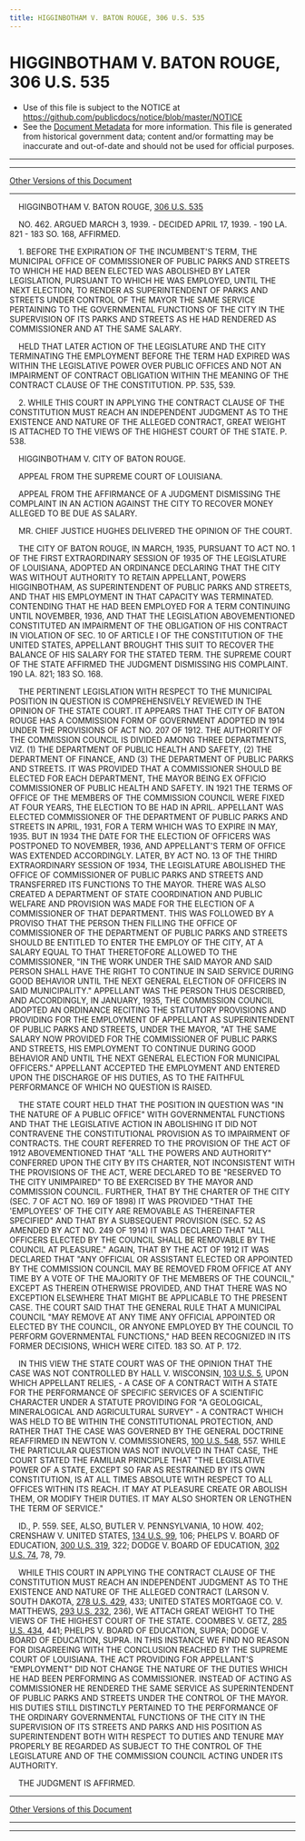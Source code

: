 ```yaml
---
title: HIGGINBOTHAM V. BATON ROUGE, 306 U.S. 535
---
```


# HIGGINBOTHAM V. BATON ROUGE, 306 U.S. 535

* Use of this file is subject to the NOTICE at https://github.com/publicdocs/notice/blob/master/NOTICE
* See the [Document Metadata](../../../index.md) for more information.
  This file is generated from historical government data; content and/or formatting may be inaccurate and out-of-date and should not be used for official purposes.

----------
----------

[Other Versions of this Document](https://publicdocs.github.io/go/links?ns=uslm-x&ref=%2Fus%2Fcourts%2Fscotus%2FusReporter%2F306%2F535)

----------

    HIGGINBOTHAM V. BATON ROUGE, [306 U.S. 535][/us/courts/scotus/usReporter/306/535]

    NO. 462.  ARGUED MARCH 3, 1939.  - DECIDED APRIL 17, 1939.  - 190 LA. 821 - 183 SO. 168, AFFIRMED.

    1.  BEFORE THE EXPIRATION OF THE INCUMBENT'S TERM, THE MUNICIPAL OFFICE OF COMMISSIONER OF PUBLIC PARKS AND STREETS TO WHICH HE HAD BEEN ELECTED WAS ABOLISHED BY LATER LEGISLATION, PURSUANT TO WHICH HE WAS EMPLOYED, UNTIL THE NEXT ELECTION, TO RENDER AS SUPERINTENDENT OF PARKS AND STREETS UNDER CONTROL OF THE MAYOR THE SAME SERVICE PERTAINING TO THE GOVERNMENTAL FUNCTIONS OF THE CITY IN THE SUPERVISION OF ITS PARKS AND STREETS AS HE HAD RENDERED AS COMMISSIONER AND AT THE SAME SALARY.

    HELD THAT LATER ACTION OF THE LEGISLATURE AND THE CITY TERMINATING THE EMPLOYMENT BEFORE THE TERM HAD EXPIRED WAS WITHIN THE LEGISLATIVE POWER OVER PUBLIC OFFICES AND NOT AN IMPAIRMENT OF CONTRACT OBLIGATION WITHIN THE MEANING OF THE CONTRACT CLAUSE OF THE CONSTITUTION.  PP. 535, 539.

    2.  WHILE THIS COURT IN APPLYING THE CONTRACT CLAUSE OF THE CONSTITUTION MUST REACH AN INDEPENDENT JUDGMENT AS TO THE EXISTENCE AND NATURE OF THE ALLEGED CONTRACT, GREAT WEIGHT IS ATTACHED TO THE VIEWS OF THE HIGHEST COURT OF THE STATE.  P. 538.

    HIGGINBOTHAM V. CITY OF BATON ROUGE.

    APPEAL FROM THE SUPREME COURT OF LOUISIANA.

    APPEAL FROM THE AFFIRMANCE OF A JUDGMENT DISMISSING THE COMPLAINT IN AN ACTION AGAINST THE CITY TO RECOVER MONEY ALLEGED TO BE DUE AS SALARY.

    MR. CHIEF JUSTICE HUGHES DELIVERED THE OPINION OF THE COURT.

    THE CITY OF BATON ROUGE, IN MARCH, 1935, PURSUANT TO ACT NO. 1 OF THE FIRST EXTRAORDINARY SESSION OF 1935 OF THE LEGISLATURE OF LOUISIANA, ADOPTED AN ORDINANCE DECLARING THAT THE CITY WAS WITHOUT AUTHORITY TO RETAIN APPELLANT, POWERS HIGGINBOTHAM, AS SUPERINTENDENT OF PUBLIC PARKS AND STREETS, AND THAT HIS EMPLOYMENT IN THAT CAPACITY WAS TERMINATED.  CONTENDING THAT HE HAD BEEN EMPLOYED FOR A TERM CONTINUING UNTIL NOVEMBER, 1936, AND THAT THE LEGISLATION ABOVEMENTIONED CONSTITUTED AN IMPAIRMENT OF THE OBLIGATION OF HIS CONTRACT IN VIOLATION OF SEC. 10 OF ARTICLE I OF THE CONSTITUTION OF THE UNITED STATES, APPELLANT BROUGHT THIS SUIT TO RECOVER THE BALANCE OF HIS SALARY FOR THE STATED TERM.  THE SUPREME COURT OF THE STATE AFFIRMED THE JUDGMENT DISMISSING HIS COMPLAINT.  190 LA. 821; 183 SO. 168.

    THE PERTINENT LEGISLATION WITH RESPECT TO THE MUNICIPAL POSITION IN QUESTION IS COMPREHENSIVELY REVIEWED IN THE OPINION OF THE STATE COURT.  IT APPEARS THAT THE CITY OF BATON ROUGE HAS A COMMISSION FORM OF GOVERNMENT ADOPTED IN 1914 UNDER THE PROVISIONS OF ACT NO. 207 OF 1912.  THE AUTHORITY OF THE COMMISSION COUNCIL IS DIVIDED AMONG THREE DEPARTMENTS, VIZ. (1) THE DEPARTMENT OF PUBLIC HEALTH AND SAFETY, (2) THE DEPARTMENT OF FINANCE, AND (3) THE DEPARTMENT OF PUBLIC PARKS AND STREETS.  IT WAS PROVIDED THAT A COMMISSIONER SHOULD BE ELECTED FOR EACH DEPARTMENT, THE MAYOR BEING EX OFFICIO COMMISSIONER OF PUBLIC HEALTH AND SAFETY.  IN 1921 THE TERMS OF OFFICE OF THE MEMBERS OF THE COMMISSION COUNCIL WERE FIXED AT FOUR YEARS, THE ELECTION TO BE HAD IN APRIL.  APPELLANT WAS ELECTED COMMISSIONER OF THE DEPARTMENT OF PUBLIC PARKS AND STREETS IN APRIL, 1931, FOR A TERM WHICH WAS TO EXPIRE IN MAY, 1935.  BUT IN 1934 THE DATE FOR THE ELECTION OF OFFICERS WAS POSTPONED TO NOVEMBER, 1936, AND APPELLANT'S TERM OF OFFICE WAS EXTENDED ACCORDINGLY.  LATER, BY ACT NO. 13 OF THE THIRD EXTRAORDINARY SESSION OF 1934, THE LEGISLATURE ABOLISHED THE OFFICE OF COMMISSIONER OF PUBLIC PARKS AND STREETS AND TRANSFERRED ITS FUNCTIONS TO THE MAYOR.  THERE WAS ALSO CREATED A DEPARTMENT OF STATE COORDINATION AND PUBLIC WELFARE AND PROVISION WAS MADE FOR THE ELECTION OF A COMMISSIONER OF THAT DEPARTMENT.  THIS WAS FOLLOWED BY A PROVISO THAT THE PERSON THEN FILLING THE OFFICE OF COMMISSIONER OF THE DEPARTMENT OF PUBLIC PARKS AND STREETS SHOULD BE ENTITLED TO ENTER THE EMPLOY OF THE CITY, AT A SALARY EQUAL TO THAT THERETOFORE ALLOWED TO THE COMMISSIONER, "IN THE WORK UNDER THE SAID MAYOR AND SAID PERSON SHALL HAVE THE RIGHT TO CONTINUE IN SAID SERVICE DURING GOOD BEHAVIOR UNTIL THE NEXT GENERAL ELECTION OF OFFICERS IN SAID MUNICIPALITY."  APPELLANT WAS THE PERSON THUS DESCRIBED, AND ACCORDINGLY, IN JANUARY, 1935, THE COMMISSION COUNCIL ADOPTED AN ORDINANCE RECITING THE STATUTORY PROVISIONS AND PROVIDING FOR THE EMPLOYMENT OF APPELLANT AS SUPERINTENDENT OF PUBLIC PARKS AND STREETS, UNDER THE MAYOR, "AT THE SAME SALARY NOW PROVIDED FOR THE COMMISSIONER OF PUBLIC PARKS AND STREETS, HIS EMPLOYMENT TO CONTINUE DURING GOOD BEHAVIOR AND UNTIL THE NEXT GENERAL ELECTION FOR MUNICIPAL OFFICERS."  APPELLANT ACCEPTED THE EMPLOYMENT AND ENTERED UPON THE DISCHARGE OF HIS DUTIES, AS TO THE FAITHFUL PERFORMANCE OF WHICH NO QUESTION IS RAISED.

    THE STATE COURT HELD THAT THE POSITION IN QUESTION WAS "IN THE NATURE OF A PUBLIC OFFICE" WITH GOVERNMENTAL FUNCTIONS AND THAT THE LEGISLATIVE ACTION IN ABOLISHING IT DID NOT CONTRAVENE THE CONSTITUTIONAL PROVISION AS TO IMPAIRMENT OF CONTRACTS.  THE COURT REFERRED TO THE PROVISION OF THE ACT OF 1912 ABOVEMENTIONED THAT "ALL THE POWERS AND AUTHORITY" CONFERRED UPON THE CITY BY ITS CHARTER, NOT INCONSISTENT WITH THE PROVISIONS OF THE ACT, WERE DECLARED TO BE "RESERVED TO THE CITY UNIMPAIRED" TO BE EXERCISED BY THE MAYOR AND COMMISSION COUNCIL.  FURTHER, THAT BY THE CHARTER OF THE CITY (SEC. 7 OF ACT NO. 169 OF 1898) IT WAS PROVIDED "THAT THE 'EMPLOYEES' OF THE CITY ARE REMOVABLE AS THEREINAFTER SPECIFIED" AND THAT BY A SUBSEQUENT PROVISION (SEC. 52 AS AMENDED BY ACT NO. 249 OF 1914) IT WAS DECLARED THAT "ALL OFFICERS ELECTED BY THE COUNCIL SHALL BE REMOVABLE BY THE COUNCIL AT PLEASURE."  AGAIN, THAT BY THE ACT OF 1912 IT WAS DECLARED THAT "ANY OFFICIAL OR ASSISTANT ELECTED OR APPOINTED BY THE COMMISSION COUNCIL MAY BE REMOVED FROM OFFICE AT ANY TIME BY A VOTE OF THE MAJORITY OF THE MEMBERS OF THE COUNCIL," EXCEPT AS THEREIN OTHERWISE PROVIDED, AND THAT THERE WAS NO EXCEPTION ELSEWHERE THAT MIGHT BE APPLICABLE TO THE PRESENT CASE.  THE COURT SAID THAT THE GENERAL RULE THAT A MUNICIPAL COUNCIL "MAY REMOVE AT ANY TIME ANY OFFICIAL APPOINTED OR ELECTED BY THE COUNCIL, OR ANYONE EMPLOYED BY THE COUNCIL TO PERFORM GOVERNMENTAL FUNCTIONS," HAD BEEN RECOGNIZED IN ITS FORMER DECISIONS, WHICH WERE CITED.  183 SO. AT P. 172.

    IN THIS VIEW THE STATE COURT WAS OF THE OPINION THAT THE CASE WAS NOT CONTROLLED BY HALL V. WISCONSIN, [103 U.S. 5][/us/courts/scotus/usReporter/103/5], UPON WHICH APPELLANT RELIES, - A CASE OF A CONTRACT WITH A STATE FOR THE PERFORMANCE OF SPECIFIC SERVICES OF A SCIENTIFIC CHARACTER UNDER A STATUTE PROVIDING FOR "A GEOLOGICAL, MINERALOGICAL AND AGRICULTURAL SURVEY" - A CONTRACT WHICH WAS HELD TO BE WITHIN THE CONSTITUTIONAL PROTECTION, AND RATHER THAT THE CASE WAS GOVERNED BY THE GENERAL DOCTRINE REAFFIRMED IN NEWTON V. COMMISSIONERS, [100 U.S. 548][/us/courts/scotus/usReporter/100/548], 557.  WHILE THE PARTICULAR QUESTION WAS NOT INVOLVED IN THAT CASE, THE COURT STATED THE FAMILIAR PRINCIPLE THAT "THE LEGISLATIVE POWER OF A STATE, EXCEPT SO FAR AS RESTRAINED BY ITS OWN CONSTITUTION, IS AT ALL TIMES ABSOLUTE WITH RESPECT TO ALL OFFICES WITHIN ITS REACH.  IT MAY AT PLEASURE CREATE OR ABOLISH THEM, OR MODIFY THEIR DUTIES.  IT MAY ALSO SHORTEN OR LENGTHEN THE TERM OF SERVICE."

    ID., P. 559.  SEE, ALSO, BUTLER V. PENNSYLVANIA, 10 HOW.  402; CRENSHAW V. UNITED STATES, [134 U.S. 99][/us/courts/scotus/usReporter/134/99], 106; PHELPS V. BOARD OF EDUCATION, [300 U.S. 319][/us/courts/scotus/usReporter/300/319], 322; DODGE V. BOARD OF EDUCATION, [302 U.S. 74][/us/courts/scotus/usReporter/302/74], 78, 79.

    WHILE THIS COURT IN APPLYING THE CONTRACT CLAUSE OF THE CONSTITUTION MUST REACH AN INDEPENDENT JUDGMENT AS TO THE EXISTENCE AND NATURE OF THE ALLEGED CONTRACT (LARSON V. SOUTH DAKOTA, [278 U.S. 429][/us/courts/scotus/usReporter/278/429], 433; UNITED STATES MORTGAGE CO. V. MATTHEWS, [293 U.S. 232][/us/courts/scotus/usReporter/293/232], 236), WE ATTACH GREAT WEIGHT TO THE VIEWS OF THE HIGHEST COURT OF THE STATE.  COOMBES V. GETZ, [285 U.S. 434][/us/courts/scotus/usReporter/285/434], 441; PHELPS V. BOARD OF EDUCATION, SUPRA; DODGE V. BOARD OF EDUCATION, SUPRA.  IN THIS INSTANCE WE FIND NO REASON FOR DISAGREEING WITH THE CONCLUSION REACHED BY THE SUPREME COURT OF LOUISIANA.  THE ACT PROVIDING FOR APPELLANT'S "EMPLOYMENT" DID NOT CHANGE THE NATURE OF THE DUTIES WHICH HE HAD BEEN PERFORMING AS COMMISSIONER.  INSTEAD OF ACTING AS COMMISSIONER HE RENDERED THE SAME SERVICE AS SUPERINTENDENT OF PUBLIC PARKS AND STREETS UNDER THE CONTROL OF THE MAYOR.  HIS DUTIES STILL DISTINCTLY PERTAINED TO THE PERFORMANCE OF THE ORDINARY GOVERNMENTAL FUNCTIONS OF THE CITY IN THE SUPERVISION OF ITS STREETS AND PARKS AND HIS POSITION AS SUPERINTENDENT BOTH WITH RESPECT TO DUTIES AND TENURE MAY PROPERLY BE REGARDED AS SUBJECT TO THE CONTROL OF THE LEGISLATURE AND OF THE COMMISSION COUNCIL ACTING UNDER ITS AUTHORITY.

    THE JUDGMENT IS AFFIRMED.

----------

[Other Versions of this Document](https://publicdocs.github.io/go/links?ns=uslm-x&ref=%2Fus%2Fcourts%2Fscotus%2FusReporter%2F306%2F535)

----------
----------

[/us/courts/scotus/usReporter/306/535]: https://publicdocs.github.io/go/links?ns=uslm-x&ref=%2Fus%2Fcourts%2Fscotus%2FusReporter%2F306%2F535
[/us/courts/scotus/usReporter/103/5]: https://publicdocs.github.io/go/links?ns=uslm-x&ref=%2Fus%2Fcourts%2Fscotus%2FusReporter%2F103%2F5
[/us/courts/scotus/usReporter/100/548]: https://publicdocs.github.io/go/links?ns=uslm-x&ref=%2Fus%2Fcourts%2Fscotus%2FusReporter%2F100%2F548
[/us/courts/scotus/usReporter/134/99]: https://publicdocs.github.io/go/links?ns=uslm-x&ref=%2Fus%2Fcourts%2Fscotus%2FusReporter%2F134%2F99
[/us/courts/scotus/usReporter/300/319]: https://publicdocs.github.io/go/links?ns=uslm-x&ref=%2Fus%2Fcourts%2Fscotus%2FusReporter%2F300%2F319
[/us/courts/scotus/usReporter/302/74]: https://publicdocs.github.io/go/links?ns=uslm-x&ref=%2Fus%2Fcourts%2Fscotus%2FusReporter%2F302%2F74
[/us/courts/scotus/usReporter/278/429]: https://publicdocs.github.io/go/links?ns=uslm-x&ref=%2Fus%2Fcourts%2Fscotus%2FusReporter%2F278%2F429
[/us/courts/scotus/usReporter/293/232]: https://publicdocs.github.io/go/links?ns=uslm-x&ref=%2Fus%2Fcourts%2Fscotus%2FusReporter%2F293%2F232
[/us/courts/scotus/usReporter/285/434]: https://publicdocs.github.io/go/links?ns=uslm-x&ref=%2Fus%2Fcourts%2Fscotus%2FusReporter%2F285%2F434


